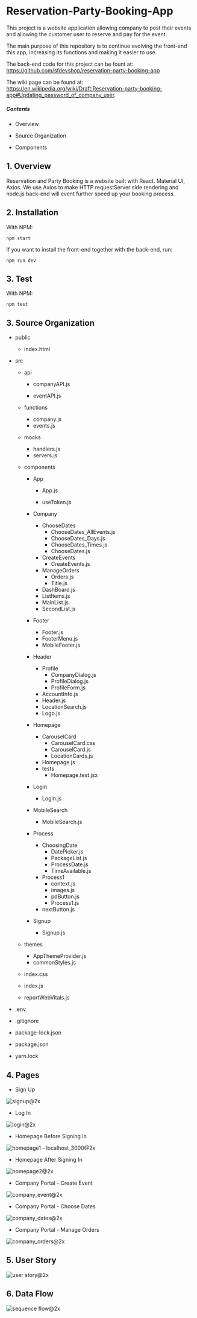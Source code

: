 # Reservation-Party-Booking-App

This project is a website application allowing company to post their events and allowing the customer user to reserve and pay for the event.

The main purpose of this repository is to continue evolving the front-end this app, increasing its functions and making it easier to use. 

The back-end code for this project can be fount at: https://github.com/sfdevshop/reservation-party-booking-app

The wiki page can be found at: https://en.wikipedia.org/wiki/Draft:Reservation-party-booking-app#Updating_password_of_company_user.

##### Contents

- Overview

- Source Organization

- Components

## 1. Overview

Reservation and Party Booking is a website built with React. Material UI, Axios. We use Axios to make HTTP requestServer side rendering and node.js back-end will event further speed up your booking process.

## 2. Installation

With NPM:

```shell
npm start
```

If you want to install the front-end together with the back-end, run:

```shell
npm run dev
```

## 3. Test

With NPM:

```shell
npm test
```

## 3. Source Organization

- public
  - index.html
- src

  - api

    - companyAPI.js

    - eventAPI.js
  - functions

    - company.js
    - events.js
  - mocks
    - handlers.js
    - servers.js
  - components

    - App

      - App.js

      - useToken.js

    - Company

      - ChooseDates
        - ChooseDates_AllEvents.js
        - ChooseDates_Days.js
        - ChooseDates_Times.js
        - ChooseDates.js
      - CreateEvents
        - CreateEvents.js
      - ManageOrders
        - Orders.js
        - Title.js
      - DashBoard.js
      - ListItems.js
      - MainList.js
      - SecondList.js

    - Footer

      - Footer.js
      - FooterMenu.js
      - MobileFooter.js

    - Header

      - Profile
        - CompanyDialog.js
        - ProfileDialog.js
        - ProfileForm.js
      - AccountInfo.js
      - Header.js
      - LocationSearch.js
      - Logo.js

    - Homepage

      - CarouselCard
        - CarouselCard.css
        - CarouselCard.js
        - LocationCards.js
      - Homepage.js
      - tests
        - Homepage.test.jsx

    - Login

      - Login.js

    - MobileSearch

      - MobileSearch.js

    - Process

      - ChoosingDate
        - DatePicker.js
        - PackageList.js
        - ProcessDate.js
        - TimeAvailable.js
      - Process1
        - context.js
        - images.js
        - pdButton.js
        - Process1.js
      - nextButton.js

    - Signup

      - Signup.js
  - themes

    - AppThemeProvider.js
    - commonStyles.js
  - index.css
  - index.js
  - reportWebVitals.js
- .env
- .gitignore
- package-lock.json
- package.json
- yarn.lock

## 4. Pages

- Sign Up

![signup@2x](https://tva1.sinaimg.cn/large/e6c9d24egy1h526mna9huj212k0p875l.jpg)

- Log In

![login@2x](https://tva1.sinaimg.cn/large/e6c9d24egy1h526mzmr6xj212k0p8dgo.jpg)

- Homepage Before Signing In

![homepage1 - localhost_3000@2x](https://tva1.sinaimg.cn/large/e6c9d24egy1h526nv3ai4j212o0o83zo.jpg)

- Homepage After Signing In

![homepage2@2x](https://tva1.sinaimg.cn/large/e6c9d24egy1h526og1470j212s0p8ta1.jpg)

- Company Portal - Create Event

![company_event@2x](https://tva1.sinaimg.cn/large/e6c9d24egy1h526oxef1oj212k0p8myq.jpg)

- Company Portal - Choose Dates

![company_dates@2x](https://tva1.sinaimg.cn/large/e6c9d24egy1h526pyxt8yj212k0p8tas.jpg)

- Company Portal - Manage Orders

![company_orders@2x](https://tva1.sinaimg.cn/large/e6c9d24egy1h526qfps6oj212k0p8mzl.jpg)

## 5. User Story

![user story@2x](https://tva1.sinaimg.cn/large/e6c9d24egy1h526ssk970j21kj0u0n15.jpg)

## 6. Data Flow

![sequence flow@2x](https://tva1.sinaimg.cn/large/e6c9d24egy1h526uzk8pjj21a70u0dit.jpg)
